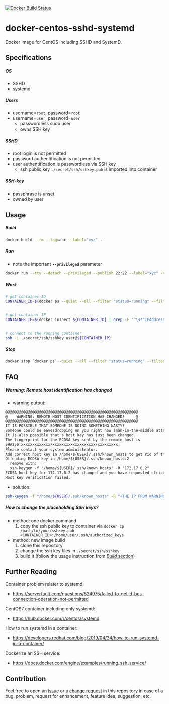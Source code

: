 [![Docker Build Status](https://img.shields.io/docker/cloud/build/europ/docker-centos-sshd-systemd.svg?label=Docker%20Build&logo=docker)](https://hub.docker.com/r/europ/docker-centos-sshd-systemd/builds)

# docker-centos-sshd-systemd

Docker image for CentOS including SSHD and SystemD.

## Specifications

##### OS

* SSHD
* systemd

##### Users

* username=`root`, password=`root`
* username=`user`, password=`user`
	* passwordless sudo user
	* owns SSH key

##### SSHD

* root login is not permitted
* password authentification is not permitted
* user authentification is passwordless via SSH key
	* ssh public key `./secret/ssh/sshkey.pub` is imported into container

##### SSH-key

* passphrase is unset
* owned by user

## Usage

##### Build

```sh
docker build --rm --tag=abc --label="xyz" .
```

##### Run

* note the important **`--privileged`** parameter

```sh
docker run --tty --detach --privileged --publish 22:22 --label="xyz" -v /sys/fs/cgroup:/sys/fs/cgroup:ro abc
```

##### Work

```sh
# get container ID
CONTAINER_ID=$(docker ps --quiet --all --filter "status=running" --filter "label=xyz")


# get container IP
CONTAINER_IP=$(docker inspect ${CONTAINER_ID} | grep -E '^\s*"IPAddress": ".*$' | grep -ohE "[0-9]+\.[0-9]+\.[0-9]+\.[0-9]+" | head -1)


# connect to the running container
ssh -i ./secret/ssh/sshkey user@${CONTAINER_IP}
```

##### Stop

```sh
docker stop `docker ps --quiet --all --filter "status=running" --filter "label=xyz"`
```

## FAQ

##### Warning: Remote host identification has changed

* warning output:

```txt
@@@@@@@@@@@@@@@@@@@@@@@@@@@@@@@@@@@@@@@@@@@@@@@@@@@@@@@@@@@
@    WARNING: REMOTE HOST IDENTIFICATION HAS CHANGED!     @
@@@@@@@@@@@@@@@@@@@@@@@@@@@@@@@@@@@@@@@@@@@@@@@@@@@@@@@@@@@
IT IS POSSIBLE THAT SOMEONE IS DOING SOMETHING NASTY!
Someone could be eavesdropping on you right now (man-in-the-middle attack)!
It is also possible that a host key has just been changed.
The fingerprint for the ECDSA key sent by the remote host is
SHA256:xxxxxxxxxxxxx/xxxxxxxxxxxxxxxxxxx/xxxxxxxxx.
Please contact your system administrator.
Add correct host key in /home/${USER}/.ssh/known_hosts to get rid of this message.
Offending ECDSA key in /home/${USER}/.ssh/known_hosts:2
  remove with:
  ssh-keygen -f "/home/${USER}/.ssh/known_hosts" -R "172.17.0.2"
ECDSA host key for 172.17.0.2 has changed and you have requested strict checking.
Host key verification failed.
```

* solution:

```sh
ssh-keygen -f "/home/${USER}/.ssh/known_hosts" -R "<THE IP FROM WARNING OUTPUT>"
```

##### How to change the placeholding SSH keys?

* method: one docker command
	1. copy the ssh public key to container via `docker cp /path/to/your/sshkey.pub <CONTAINER_ID>:/home/user/.ssh/authorized_keys`
* method: new image build
	1. clone this repository
	1. change the ssh key files in `./secret/ssh/sshkey`
	1. build it (follow the usage instruction from [*Build* section](#build))

## Further Reading

Container problem relater to systemd:

* https://serverfault.com/questions/824975/failed-to-get-d-bus-connection-operation-not-permitted

CentOS7 container including only systemd:

* https://hub.docker.com/r/centos/systemd

How to run systemd in a container:

* https://developers.redhat.com/blog/2019/04/24/how-to-run-systemd-in-a-container/

Dockerize an SSH service:

* https://docs.docker.com/engine/examples/running_ssh_service/

## Contribution

Feel free to open an [issue](https://github.com/europ/docker-centos-sshd-systemd/issues) or a [change request](https://github.com/europ/docker-centos-sshd-systemd/pulls) in this repository in case of a bug, problem, request for enhancement, feature idea, suggestion, etc.
